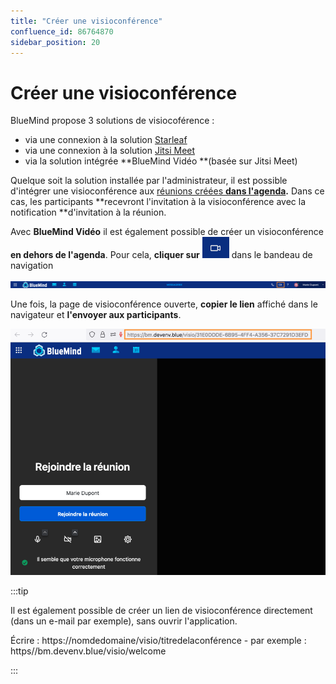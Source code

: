 ```yaml
---
title: "Créer une visioconférence"
confluence_id: 86764870
sidebar_position: 20
---
```

# Créer une visioconférence


BlueMind propose 3 solutions de visiocoférence :

- via une connexion à la solution [Starleaf](https://starleaf.com/fr/)
- via une connexion à la solution [Jitsi Meet](https://jitsimeet.fr/)
- via la solution intégrée **BlueMind Vidéo **(basée sur Jitsi Meet)


Quelque soit la solution installée par l'administrateur, il est possible d'intégrer une visioconférence aux [réunions créées **dans l'agenda**](/Guide_de_l_utilisateur/L_agenda/Organiser_une_réunion/)**.** Dans ce cas, les participants **recevront l'invitation à la visioconférence avec la notification **d'invitation à la réunion.


Avec **BlueMind Vidéo** il est également possible de créer un visioconférence **en dehors de l'agenda**. Pour cela, **cliquer sur** ![](../../attachments/86764870/86765461.png) dans le bandeau de navigation

![](../../attachments/86764870/86765459.png)


Une fois, la page de visioconférence ouverte, **copier le lien** affiché dans le navigateur et **l'envoyer aux participants**.

![](../../attachments/86764870/86765460.png)


:::tip

Il est également possible de créer un lien de visioconférence directement (dans un e-mail par exemple), sans ouvrir l'application.

Écrire : https://nomdedomaine/visio/titredelaconférence - par exemple : https//bm.devenv.blue/visio/welcome

:::

